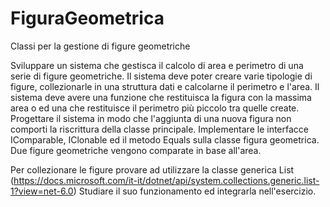 # FiguraGeometrica
Classi per la gestione di figure geometriche

Sviluppare un sistema che gestisca il calcolo di area e perimetro di una serie di figure geometriche.
Il sistema deve poter creare varie tipologie di figure, collezionarle in una struttura dati e calcolarne il perimetro e l'area.
Il sistema deve avere una funzione che restituisca la figura con la massima area o ed una che restituisce il perimetro più piccolo tra quelle create.
Progettare il sistema in modo che l'aggiunta di una nuova figura non comporti la riscrittura della classe principale.
Implementare le interfacce IComparable, IClonable ed il metodo Equals sulla classe figura geometrica.
Due figure geometriche vengono comparate in base all'area.


Per collezionare le figure provare ad utilizzare la classe generica List<T> (https://docs.microsoft.com/it-it/dotnet/api/system.collections.generic.list-1?view=net-6.0)
Studiare il suo funzionamento ed integrarla nell'esercizio.
